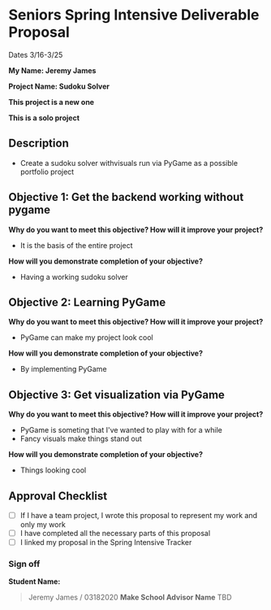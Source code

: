 # Seniors Spring Intensive Deliverable Proposal 

Dates 3/16-3/25

**My Name: Jeremy James**

**Project Name: Sudoku Solver** 

**This project is a new one**

**This is a solo project**


## Description
  * Create a sudoku solver withvisuals run via PyGame as a possible portfolio project


## Objective 1: Get the backend working without pygame
**Why do you want to meet this objective? How will it improve your project?** 
  * It is the basis of the entire project
  
**How will you demonstrate completion of your objective?**
  * Having a working sudoku solver 


## Objective 2: Learning PyGame
**Why do you want to meet this objective? How will it improve your project?** 
  * PyGame can make my project look cool

**How will you demonstrate completion of your objective?** 
  * By implementing PyGame


## Objective 3: Get visualization via PyGame
**Why do you want to meet this objective? How will it improve your project?** 
  * PyGame is someting that I've wanted to play with for a while
  * Fancy visuals make things stand out 

**How will you demonstrate completion of your objective?**
  * Things looking cool 



## Approval Checklist
- [ ] If I have a team project, I wrote this proposal to represent my work and only my work
- [ ] I have completed all the necessary parts of this proposal
- [ ] I linked my proposal in the Spring Intensive Tracker

### Sign off

**Student Name:**                
> Jeremy James / 03182020
**Make School Advisor Name**
> TBD
